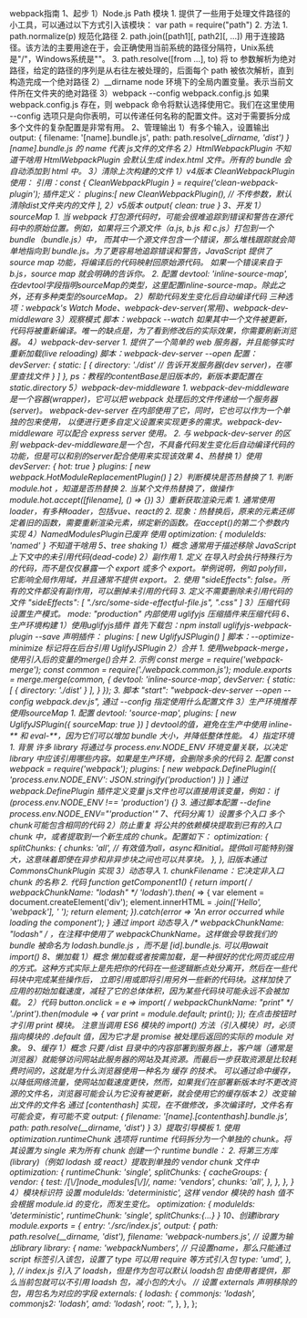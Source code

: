 webpack指南
1、起步
  1）Node.js Path 模块
    1. 提供了一些用于处理文件路径的小工具，可以通过以下方式引入该模块：
      var path = require("path")
    2. 方法
      1. path.normalize(p)
        规范化路径
      2. path.join([path1][, path2][, ...])
        用于连接路径。该方法的主要用途在于，会正确使用当前系统的路径分隔符，Unix系统是"/"，Windows系统是"\"。
      3. path.resolve([from ...], to)
        将 to 参数解析为绝对路径，给定的路径的序列是从右往左被处理的，后面每个 path 被依次解析，直到构造完成一个绝对路径
  2）__dirname
    node 环境下的全局内置变量。表示当前文件所在文件夹的绝对路径
  3）webpack --config webpack.config.js
    如果 webpack.config.js 存在，则 webpack 命令将默认选择使用它。我们在这里使用 --config 选项只是向你表明，可以传递任何名称的配置文件。这对于需要拆分成多个文件的复杂配置是非常有用。
2、管理输出
  1）有多个输入，设置输出
      output: {
        filename: '[name].bundle.js',
        path: path.resolve(__dirname, 'dist')
      }
      [name].bundle.js 的 name 代表 js文件的文件名
  2）HtmlWebpackPlugin
    不知道干啥用
    HtmlWebpackPlugin 会默认生成 index.html 文件。所有的 bundle 会自动添加到 html 中。
  3）清除上次构建的文件
    1）v4版本
    CleanWebpackPlugin
    使用：
      引用：const { CleanWebpackPlugin } = require('clean-webpack-plugin');
    插件定义：
      plugins:[
        new CleanWebpackPlugin(), // 不传参数，默认清除dist文件夹内的文件
      ],
    2）v5版本
      output{
        clean: true
      }
3、开发
  1）sourceMap
    1. 当 webpack 打包源代码时，可能会很难追踪到错误和警告在源代码中的原始位置。例如，如果将三个源文件（a.js, b.js 和 c.js）打包到一个 bundle（bundle.js）中，
    而其中一个源文件包含一个错误，那么堆栈跟踪就会简单地指向到 bundle.js。为了更容易地追踪错误和警告，JavaScript 提供了 source map 功能，将编译后的代码映射回原始源代码。
    如果一个错误来自于 b.js，source map 就会明确的告诉你。
    2. 配置
      devtool: 'inline-source-map',
      在devtool字段指明sourceMap的类型，这里配置inline-source-map。除此之外，还有多种类型的sourceMap。
  2）帮助代码发生变化后自动编译代码
    三种选项：webpack's Watch Mode、webpack-dev-server(常用)、webpack-dev-middleware
  3）观察模式
    脚本：webpack --watch
    如果其中一个文件被更新，代码将被重新编译。唯一的缺点是，为了看到修改后的实际效果，你需要刷新浏览器。
  4）webpack-dev-server
    1. 提供了一个简单的 web 服务器，并且能够实时重新加载(live reloading)
    脚本：webpack-dev-server --open
    配置：
      devServer: {
        static: [
          {
            directory: './dist' // 告诉开发服务器(dev server)，在哪里查找文件
          }
        ]
      },
      ps：教程的contentBase是旧版本的，新版本要配置在static.directory
  5）webpack-dev-middleware
    1. webpack-dev-middleware 是一个容器(wrapper)，它可以把 webpack 处理后的文件传递给一个服务器(server)。 webpack-dev-server 在内部使用了它，同时，它也可以作为一个单独的包来使用，
      以便进行更多自定义设置来实现更多的需求。webpack-dev-middleware 可以配合 express server 使用。
    2. 与 webpack-dev-server 的区别
      webpack-dev-middleware是一个包，不具备代码发生变化后自动编译代码的功能，但是可以和别的server配合使用来实现该效果
4、热替换
  1）使用
    devServer: {
      hot: true
    }
    plugins: [
      new webpack.HotModuleReplacementPlugin()
    ]
  2）判断模块是否热替换了
    1. 判断 module.hot ，知道是否热替换
    2. 当某个文件热替换了，做操作
      module.hot.accept([filename], () => {})
  3）重新获取渲染元素
    1. 通常使用loader，有多种loader，包括vue、react的
    2. 现象：热替换后，原来的元素还绑定着旧的函数，需要重新渲染元素，绑定新的函数。在accept()的第二个参数内实现
  4）NamedModulesPlugin已废弃
    使用  optimization: { moduleIds: 'named' }
    不知道干啥用
5、tree shaking
  1）概念
    通常用于描述移除 JavaScript 上下文中的未引用代码(dead-code)
  2）副作用
    1. 定义
      在导入时会执行特殊行为的代码，而不是仅仅暴露一个 export 或多个 export。举例说明，例如 polyfill，它影响全局作用域，并且通常不提供 export。
    2. 使用
      "sideEffects": false。所有的文件都没有副作用，可以删掉未引用的代码
    3. 定义不需要删除未引用代码的文件
      "sideEffects": [
        "./src/some-side-effectful-file.js",
        "*.css"
      ]
  3）压缩代码
    设置生产模式。  mode: "production"
    内部使用 uglifyjs 压缩插件来压缩代码
6、生产环境构建
  1）使用uglifyjs插件
    首先下载包：npm install uglifyjs-webpack-plugin --save
    声明插件：
      plugins: [
        new UglifyJSPlugin()
      ]
    脚本：--optimize-minimize 标记将在后台引用 UglifyJSPlugin
  2）合并
    1. 使用webpack-merge，使用引入后的变量的merge()合并
    2. 示例
      const merge = require('webpack-merge');
      const common = require('./webpack.common.js');
      module.exports = merge.merge(common, {
        devtool: 'inline-source-map',
        devServer: {
          static: [
            { directory: './dist' }
          ],
        }
      });
    3. 脚本
      "start": "webpack-dev-server --open --config webpack.dev.js",
      通过 --config 指定使用什么配置文件
  3）生产环境推荐使用sourceMap
    1. 配置
      devtool: 'source-map',
      plugins: [
        new UglifyJSPlugin({
          sourceMap: true
        })
      ]
      devtool的值，避免在生产中使用 inline-*** 和 eval-***，因为它们可以增加 bundle 大小，并降低整体性能。
  4）指定环境
    1. 背景
      许多 library 将通过与 process.env.NODE_ENV 环境变量关联，以决定 library 中应该引用哪些内容。如果是生产环境，会删除多余的代码
    2. 配置
      const webpack = require('webpack');
      plugins: [
        new webpack.DefinePlugin({
          'process.env.NODE_ENV': JSON.stringify('production')
        })
      ]
      通过 webpack.DefinePlugin 插件定义变量
      js文件也可以直接用该变量，例如：
        if (process.env.NODE_ENV !== 'production') {}
    3. 通过脚本配置
      --define process.env.NODE_ENV="'production'"
7、代码分离
  1）设置多个入口
    多个chunk可能包含相同的代码
  2）防止重复
    将公共的依赖模块提取到已有的入口 chunk 中，或者提取到一个新生成的 chunk。配置如下：
    optimization: {
      splitChunks: {
        chunks: 'all', // 有效值为all，async和initial。提供all可能特别强大，这意味着即使在异步和非异步块之间也可以共享块。
      },
    },
    旧版本通过 CommonsChunkPlugin 实现
  3）动态导入
    1. chunkFilename：它决定非入口 chunk 的名称
    2. 代码
      function getComponent1() {
        return import( /* webpackChunkName: "lodash" */ 'lodash').then(_ => {
          var element = document.createElement('div');
          element.innerHTML = _.join(['Hello', 'webpack'], ' ');
          return element;
        }).catch(error => 'An error occurred while loading the component');
      }
      通过 import 动态导入
      /* webpackChunkName: "lodash" */ ，在注释中使用了 webpackChunkName。这样做会导致我们的 bundle 被命名为 lodash.bundle.js ，而不是 [id].bundle.js.
      可以用await import()
8、懒加载
  1）概念
    懒加载或者按需加载，是一种很好的优化网页或应用的方式。这种方式实际上是先把你的代码在一些逻辑断点处分离开，然后在一些代码块中完成某些操作后，
    立即引用或即将引用另外一些新的代码块。这样加快了应用的初始加载速度，减轻了它的总体体积，因为某些代码块可能永远不会被加载。
  2）代码
    button.onclick = e => import( /* webpackChunkName: "print" */ './print').then(module => {
      var print = module.default;
      print();
    });
    在点击按钮时才引用 print 模块。
    注意当调用 ES6 模块的 import() 方法（引入模块）时，必须指向模块的 .default 值，因为它才是 promise 被处理后返回的实际的 module 对象。
9、缓存
  1）概念
    只要 /dist 目录中的内容部署到服务器上，客户端（通常是浏览器）就能够访问网站此服务器的网站及其资源。而最后一步获取资源是比较耗费时间的，这就是为什么浏览器使用一种名为 缓存 的技术。
    可以通过命中缓存，以降低网络流量，使网站加载速度更快，然而，如果我们在部署新版本时不更改资源的文件名，浏览器可能会认为它没有被更新，就会使用它的缓存版本
  2）改变输出文件的文件名
    通过 [contenthash] 实现，在不做修改，多次编译时，文件名有可能会变，有可能不变
    output: {
      filename: '[name].[contenthash].bundle.js',
      path: path.resolve(__dirname, 'dist')
    }
  3）提取引导模板
    1. 使用 optimization.runtimeChunk 选项将 runtime 代码拆分为一个单独的 chunk。将其设置为 single 来为所有 chunk 创建一个 runtime bundle：
    2. 将第三方库(library)（例如 lodash 或 react）提取到单独的 vendor chunk 文件中
    optimization: {
      runtimeChunk: 'single',
      splitChunks: {
        cacheGroups: {
          vendor: {
            test: /[\\/]node_modules[\\/]/,
            name: 'vendors',
            chunks: 'all',
          },
        },
      },
    }
  4）模块标识符
    设置 moduleIds: 'deterministic', 这样 vendor 模块的 hash 值不会根据 module.id 的变化，而发生变化。
    optimization: {
      moduleIds: 'deterministic',
      runtimeChunk: 'single',
      splitChunks:{...}
    }
10、创建library
  module.exports = {
    entry: './src/index.js',
    output: {
        path: path.resolve(__dirname, 'dist'),
        filename: 'webpack-numbers.js',
        // 设置为输出library
        library: {
            name: 'webpackNumbers',
            // 只设置name，那么只能通过 script 标签引入该包，设置了 type 可以用 require 等方式引入包
            type: 'umd',
        },
    },
    // index.js 引入了 loadsh，但是作为包可以默认 loadsh包 由使用者提供，那么当前包就可以不引用 loadsh 包，减小包的大小。
    // 设置 externals 声明移除的包，用包名为对应的字段
    externals: {
        lodash: {
            commonjs: 'lodash',
            commonjs2: 'lodash',
            amd: 'lodash',
            root: '_',
        },
    },
  };